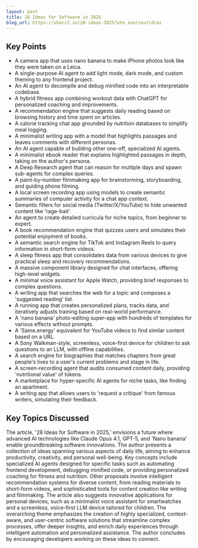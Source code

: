 ```yaml
---
layout: post 
title: 28 Ideas for Software in 2025
blog_url: https://sharif.io/28-ideas-2025?utm_source=tldrai 
---
```




## Key Points

- A camera app that uses nano banana to make iPhone photos look like they were taken on a Leica.
- A single-purpose AI agent to add light mode, dark mode, and custom theming to any frontend project.
- An AI agent to decompile and debug minified code into an interpretable codebase.
- A hybrid fitness app combining workout data with ChatGPT for personalized coaching and improvements.
- A recommendation engine that suggests daily reading based on browsing history and time spent on articles.
- A calorie tracking chat app grounded by nutrition databases to simplify meal logging.
- A minimalist writing app with a model that highlights passages and leaves comments with different personas.
- An AI agent capable of building other one-off, specialized AI agents.
- A minimalist ebook reader that explains highlighted passages in depth, taking on the author's persona.
- A Deep Research agent that can reason for multiple days and spawn sub-agents for complex queries.
- A paint-by-number filmmaking app for brainstorming, storyboarding, and guiding phone filming.
- A local screen recording app using models to create semantic summaries of computer activity for a chat app context.
- Semantic filters for social media (Twitter/X/YouTube) to hide unwanted content like 'rage-bait'.
- An agent to create detailed curricula for niche topics, from beginner to expert.
- A book recommendation engine that quizzes users and simulates their potential enjoyment of books.
- A semantic search engine for TikTok and Instagram Reels to query information in short-form videos.
- A sleep fitness app that consolidates data from various devices to give practical sleep and recovery recommendations.
- A massive component library designed for chat interfaces, offering high-level widgets.
- A minimal voice assistant for Apple Watch, providing brief responses to complex questions.
- A writing app that searches the web for a topic and composes a 'suggested reading' list.
- A running app that creates personalized plans, tracks data, and iteratively adjusts training based on real-world performance.
- A 'nano banana' photo-editing super-app with hundreds of templates for various effects without prompts.
- A 'Same.energy' equivalent for YouTube videos to find similar content based on a URL.
- A Sony Walkman-style, screenless, voice-first device for children to ask questions to an LLM, with offline capabilities.
- A search engine for biographies that matches chapters from great people's lives to a user's current problems and stage in life.
- A screen-recording agent that audits consumed content daily, providing 'nutritional value' of tokens.
- A marketplace for hyper-specific AI agents for niche tasks, like finding an apartment.
- A writing app that allows users to 'request a critique' from famous writers, simulating their feedback.

## Key Topics Discussed

The article, '28 Ideas for Software in 2025,' envisions a future where advanced AI technologies like Claude Opus 4.1, GPT-5, and 'Nano banana' enable groundbreaking software innovations. The author presents a collection of ideas spanning various aspects of daily life, aiming to enhance productivity, creativity, and personal well-being. Key concepts include specialized AI agents designed for specific tasks such as automating frontend development, debugging minified code, or providing personalized coaching for fitness and nutrition. Other proposals involve intelligent recommendation systems for diverse content, from reading materials to short-form videos, and sophisticated tools for content creation like writing and filmmaking. The article also suggests innovative applications for personal devices, such as a minimalist voice assistant for smartwatches and a screenless, voice-first LLM device tailored for children. The overarching theme emphasizes the creation of highly specialized, context-aware, and user-centric software solutions that streamline complex processes, offer deeper insights, and enrich daily experiences through intelligent automation and personalized assistance. The author concludes by encouraging developers working on these ideas to connect.

